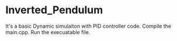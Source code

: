 # Inverted_Pendulum

It's a basic Dynamic simulaiton with PID controller code.
Compile the main.cpp.
Run the execuatable file.
